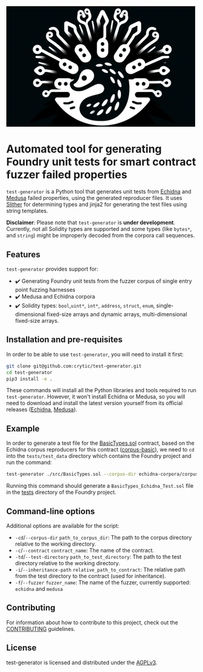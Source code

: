 <img src="./logo.png" alt="Slither Static Analysis Framework Logo" width="500" />

# Automated tool for generating Foundry unit tests for smart contract fuzzer failed properties

`test-generator` is a Python tool that generates unit tests from [Echidna](https://github.com/crytic/echidna) and [Medusa](https://github.com/crytic/medusa/tree/master) failed properties, using the generated reproducer files. It uses [Slither](https://github.com/crytic/slither) for determining types and jinja2 for generating the test files using string templates.

**Disclaimer**: Please note that `test-generator` is **under development**. Currently, not all Solidity types are supported and some types (like `bytes*`, and `string`) might be improperly decoded from the corpora call sequences.

## Features
`test-generator` provides support for:
- ✔️ Generating Foundry unit tests from the fuzzer corpus of single entry point fuzzing harnesses
- ✔️ Medusa and Echidna corpora
- ✔️ Solidity types: `bool`,`uint*`, `int*`, `address`, `struct`, `enum`, single-dimensional fixed-size arrays and dynamic arrays, multi-dimensional fixed-size arrays.

## Installation and pre-requisites

In order to be able to use `test-generator`, you will need to install it first:

```bash
git clone git@github.com:crytic/test-generator.git
cd test-generator
pip3 install -e .
```

These commands will install all the Python libraries and tools required to run `test-generator`. However, it won't install Echidna or Medusa, so you will need to download and install the latest version yourself from its official releases ([Echidna](https://github.com/crytic/echidna/releases), [Medusa](https://github.com/crytic/medusa/releases)).

## Example

In order to generate a test file for the [BasicTypes.sol](test/src/BasicTypes.sol) contract, based on the Echidna corpus reproducers for this contract ([corpus-basic](tests/test_data/echidna-corpora/corpus-basic/)), we need to `cd` into the `tests/test_data` directory which contains the Foundry project and run the command:
```bash
test-generator ./src/BasicTypes.sol --corpus-dir echidna-corpora/corpus-basic --contract "BasicTypes" --test-directory "./test/" --inheritance-path "../src/" --fuzzer echidna
```

Running this command should generate a `BasicTypes_Echidna_Test.sol` file in the [tests](/tests/test_data/test/) directory of the Foundry project.

## Command-line options

Additional options are available for the script:

- `-cd`/`--corpus-dir` `path_to_corpus_dir`: The path to the corpus directory relative to the working directory.
- `-c`/`--contract` `contract_name`: The name of the contract.
- `-td`/`--test-directory` `path_to_test_directory`: The path to the test directory relative to the working directory.
- `-i`/`--inheritance-path` `relative_path_to_contract`: The relative path from the test directory to the contract (used for inheritance).
- `-f`/`--fuzzer` `fuzzer_name`: The name of the fuzzer, currently supported: `echidna` and `medusa`

## Contributing
For information about how to contribute to this project, check out the [CONTRIBUTING](CONTRIBUTING.md) guidelines.

## License
test-generator is licensed and distributed under the [AGPLv3](LICENSE).
